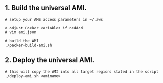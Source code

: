 ## 1. Build the universal AMI.

```
# setup your AMS access parameters in ~/.aws

# adjust Packer variables if nedded
# vim ami.json

# build the AMI
./packer-build-ami.sh

```

## 2. Deploy the universal AMI.

```
# this will copy the AMI into all target regions stated in the script
./deploy-ami.sh <aminame>

```
